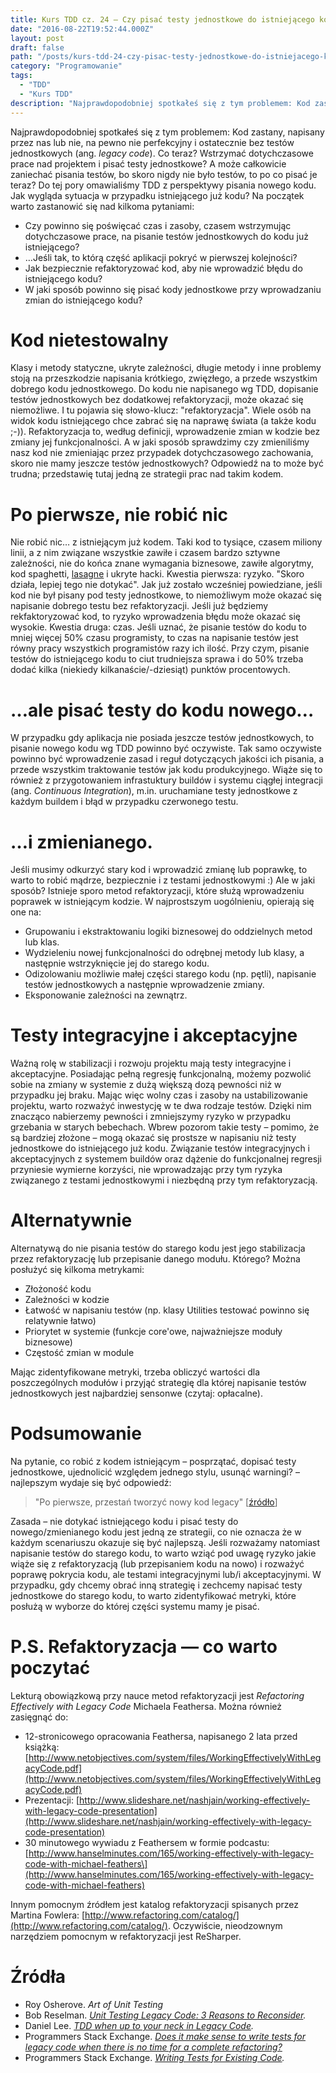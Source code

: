 ```yaml
---
title: Kurs TDD cz. 24 — Czy pisać testy jednostkowe do istniejącego kodu (legacy code)?
date: "2016-08-22T19:52:44.000Z"
layout: post
draft: false
path: "/posts/kurs-tdd-24-czy-pisac-testy-jednostkowe-do-istniejacego-kodu-legacy-code/"
category: "Programowanie"
tags:
  - "TDD"
  - "Kurs TDD"
description: "Najprawdopodobniej spotkałeś się z tym problemem: Kod zastany, napisany przez nas lub nie, na pewno nie perfekcyjny i ostatecznie bez testów jednostkowych (ang. legacy code). Co teraz? Wstrzymać dotychczasowe prace nad projektem i pisać testy jednostkowe? A może całkowicie zaniechać pisania testów, bo skoro nigdy nie było testów, to po co pisać je teraz? Do tej pory omawialiśmy TDD z perspektywy pisania nowego kodu. Jak wygląda sytuacja w przypadku istniejącego już kodu?"
---
```


Najprawdopodobniej spotkałeś się z tym problemem: Kod zastany, napisany przez nas lub nie, na pewno nie perfekcyjny i ostatecznie bez testów jednostkowych (ang. _legacy code_). Co teraz? Wstrzymać dotychczasowe prace nad projektem i pisać testy jednostkowe? A może całkowicie zaniechać pisania testów, bo skoro nigdy nie było testów, to po co pisać je teraz? Do tej pory omawialiśmy TDD z perspektywy pisania nowego kodu. Jak wygląda sytuacja w przypadku istniejącego już kodu? Na początek warto zastanowić się nad kilkoma pytaniami:

*   Czy powinno się poświęcać czas i zasoby, czasem wstrzymując dotychczasowe prace, na pisanie testów jednostkowych do kodu już istniejącego?
*   …Jeśli tak, to którą część aplikacji pokryć w pierwszej kolejności?
*   Jak bezpiecznie refaktoryzować kod, aby nie wprowadzić błędu do istniejącego kodu?
*   W jaki sposób powinno się pisać kody jednostkowe przy wprowadzaniu zmian do istniejącego kodu?

# Kod nietestowalny

Klasy i metody statyczne, ukryte zależności, długie metody i inne problemy stoją na przeszkodzie napisania krótkiego, zwięzłego, a przede wszystkim dobrego kodu jednostkowego. Do kodu nie napisanego wg TDD, dopisanie testów jednostkowych bez dodatkowej refaktoryzacji, może okazać się niemożliwe. I tu pojawia się słowo-klucz: "refaktoryzacja". Wiele osób na widok kodu istniejącego chce zabrać się na naprawę świata (a także kodu ;-)). Refaktoryzacja to, według definicji, wprowadzenie zmian w kodzie bez zmiany jej funkcjonalności. A w jaki sposób sprawdzimy czy zmieniliśmy nasz kod nie zmieniając przez przypadek dotychczasowego zachowania, skoro nie mamy jeszcze testów jednostkowych? Odpowiedź na to może być trudna; przedstawię tutaj jedną ze strategii prac nad takim kodem.

# Po pierwsze, nie robić nic

Nie robić nic… z istniejącym już kodem. Taki kod to tysiące, czasem miliony linii, a z nim związane wszystkie zawiłe i czasem bardzo sztywne zależności, nie do końca znane wymagania biznesowe, zawiłe algorytmy, kod spaghetti, [lasagne](http://c2.com/cgi/wiki?LasagnaCode) i ukryte hacki. Kwestia pierwsza: ryzyko. "Skoro działa, lepiej tego nie dotykać". Jak już zostało wcześniej powiedziane, jeśli kod nie był pisany pod testy jednostkowe, to niemożliwym może okazać się napisanie dobrego testu bez refaktoryzacji. Jeśli już będziemy rekfaktoryzować kod, to ryzyko wprowadzenia błędu może okazać się wysokie. Kwestia druga: czas. Jeśli uznać, że pisanie testów do kodu to mniej więcej 50% czasu programisty, to czas na napisanie testów jest równy pracy wszystkich programistów razy ich ilość. Przy czym, pisanie testów do istniejącego kodu to ciut trudniejsza sprawa i do 50% trzeba dodać kilka (niekiedy kilkanaście/-dziesiąt) punktów procentowych.

# …ale pisać testy do kodu nowego…

W przypadku gdy aplikacja nie posiada jeszcze testów jednostkowych, to pisanie nowego kodu wg TDD powinno być oczywiste. Tak samo oczywiste powinno być wprowadzenie zasad i reguł dotyczących jakości ich pisania, a przede wszystkim traktowanie testów jak kodu produkcyjnego. Wiąże się to również z przygotowaniem infrastuktury buildów i systemu ciągłej integracji (ang. _Continuous Integration_), m.in. uruchamiane testy jednostkowe z każdym buildem i błąd w przypadku czerwonego testu.

# …i zmienianego.

Jeśli musimy odkurzyć stary kod i wprowadzić zmianę lub poprawkę, to warto to robić mądrze, bezpiecznie i z testami jednostkowymi :) Ale w jaki sposób? Istnieje sporo metod refaktoryzacji, które służą wprowadzeniu poprawek w istniejącym kodzie. W najprostszym uogólnieniu, opierają się one na:

*   Grupowaniu i ekstraktowaniu logiki biznesowej do oddzielnych metod lub klas.
*   Wydzieleniu nowej funkcjonalności do odrębnej metody lub klasy, a następnie wstrzyknięcie jej do starego kodu.
*   Odizolowaniu możliwie małej części starego kodu (np. pętli), napisanie testów jednostkowych a następnie wprowadzenie zmiany.
*   Eksponowanie zależności na zewnątrz.

# Testy integracyjne i akceptacyjne

Ważną rolę w stabilizacji i rozwoju projektu mają testy integracyjne i akceptacyjne. Posiadając pełną regresję funkcjonalną, możemy pozwolić sobie na zmiany w systemie z dużą większą dozą pewności niż w przypadku jej braku. Mając więc wolny czas i zasoby na ustabilizowanie projektu, warto rozważyć inwestycję w te dwa rodzaje testów. Dzięki nim znacząco nabierzemy pewności i zmniejszymy ryzyko w przypadku grzebania w starych bebechach. Wbrew pozorom takie testy – pomimo, że są bardziej złożone – mogą okazać się prostsze w napisaniu niż testy jednostkowe do istniejącego już kodu. Związanie testów integracyjnych i akceptacyjnych z systemem buildów oraz dążenie do funkcjonalnej regresji przyniesie wymierne korzyści, nie wprowadzając przy tym ryzyka związanego z testami jednostkowymi i niezbędną przy tym refaktoryzacją.

# Alternatywnie

Alternatywą do nie pisania testów do starego kodu jest jego stabilizacja przez refaktoryzację lub przepisanie danego modułu. Którego? Można posłużyć się kilkoma metrykami:

*   Złożoność kodu
*   Zależności w kodzie
*   Łatwość w napisaniu testów (np. klasy Utilities testować powinno się relatywnie łatwo)
*   Priorytet w systemie (funkcje core'owe, najważniejsze moduły biznesowe)
*   Częstość zmian w module

Mając zidentyfikowane metryki, trzeba obliczyć wartości dla poszczególnych modułów i przyjąć strategię dla której napisanie testów jednostkowych jest najbardziej sensonwe (czytaj: opłacalne).

# Podsumowanie

Na pytanie, co robić z kodem istniejącym – posprzątać, dopisać testy jednostkowe, ujednolicić względem jednego stylu, usunąć warningi? – najlepszym wydaje się być odpowiedź:

> "Po pierwsze, przestań tworzyć nowy kod legacy" \[[źródło](http://stackoverflow.com/a/146951/297823)\]

Zasada – nie dotykać istniejącego kodu i pisać testy do nowego/zmienianego kodu jest jedną ze strategii, co nie oznacza że w każdym scenariuszu okazuje się być najlepszą. Jeśli rozważamy natomiast napisanie testów do starego kodu, to warto wziąć pod uwagę ryzyko jakie wiąże się z refaktoryzacją (lub przepisaniem kodu na nowo) i rozważyć poprawę pokrycia kodu, ale testami integracyjnymi lub/i akceptacyjnymi. W przypadku, gdy chcemy obrać inną strategię i zechcemy napisać testy jednostkowe do starego kodu, to warto zidentyfikować metryki, które posłużą w wyborze do której części systemu mamy je pisać.

# P.S. Refaktoryzacja — co warto poczytać

Lekturą obowiązkową przy nauce metod refaktoryzacji jest _Refactoring Effectively with Legacy Code_ Michaela Feathersa. Można również zasięgnąć do:

*   12-stronicowego opracowania Feathersa, napisanego 2 lata przed książką: [http://www.netobjectives.com/system/files/WorkingEffectivelyWithLegacyCode.pdf](http://www.netobjectives.com/system/files/WorkingEffectivelyWithLegacyCode.pdf)
*   Prezentacji: [http://www.slideshare.net/nashjain/working-effectively-with-legacy-code-presentation](http://www.slideshare.net/nashjain/working-effectively-with-legacy-code-presentation)
*   30 minutowego wywiadu z Feathersem w formie podcastu: [http://www.hanselminutes.com/165/working-effectively-with-legacy-code-with-michael-feathers\](http://www.hanselminutes.com/165/working-effectively-with-legacy-code-with-michael-feathers)

Innym pomocnym źródłem jest katalog refaktoryzacji spisanych przez Martina Fowlera: [http://www.refactoring.com/catalog/](http://www.refactoring.com/catalog/). Oczywiście, nieodzownym narzędziem pomocnym w refaktoryzacji jest ReSharper.

# Źródła

*   Roy Osherove. _Art of Unit Testing_
*   Bob Reselman. _[Unit Testing Legacy Code: 3 Reasons to Reconsider](http://blog.smartbear.com/code-review/unit-testing-legacy-code/)._
*   Daniel Lee. _[TDD when up to your neck in Legacy Code](https://danlimerick.wordpress.com/2012/04/25/tdd-when-up-to-your-neck-in-legacy-code/)._
*   Programmers Stack Exchange. [_Does it make sense to write tests for legacy code when there is no time for a complete refactoring?_](http://programmers.stackexchange.com/questions/227893/does-it-make-sense-to-write-tests-for-legacy-code-when-there-is-no-time-for-a-co)
*   Programmers Stack Exchange. _[Writing Tests for Existing Code](http://programmers.stackexchange.com/questions/207401/writing-tests-for-existing-code)._